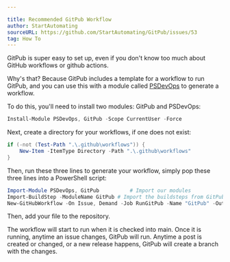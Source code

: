```yaml
---

title: Recommended GitPub Workflow
author: StartAutomating
sourceURL: https://github.com/StartAutomating/GitPub/issues/53
tag: How To
---
```

GitPub is super easy to set up, even if you don't know too much about GitHub workflows or github actions.

Why's that?  Because GitPub includes a template for a workflow to run GitPub, and you can use this with a module called [PSDevOps](https://psdevops.start-automating.com) to generate a workflow.

To do this, you'll need to install two modules:  GitPub and PSDevOps:

~~~PowerShell
Install-Module PSDevOps, GitPub -Scope CurrentUser -Force
~~~

Next, create a directory for your workflows, if one does not exist:
~~~PowerShell
if (-not (Test-Path ".\.github\workflows")) {
    New-Item -ItemType Directory -Path ".\.github\workflows"
}
~~~

Then, run these three lines to generate your workflow, simply pop these three lines into a PowerShell script:

~~~PowerShell
Import-Module PSDevOps, GitPub          # Import our modules
Import-BuildStep -ModuleName GitPub # Import the buildsteps from GitPub
New-GitHubWorkflow -On Issue, Demand -Job RunGitPub -Name "GitPub" -OutputPath .\.github\workflows\GitPub.yml # Create a GitHub workflow
~~~

Then, add your file to the repository.

The workflow will start to run when it is checked into main.  Once it is running, anytime an issue changes, GitPub will run.  Anytime a post is created or changed, or a new release happens, GitPub will create a branch with the changes.

